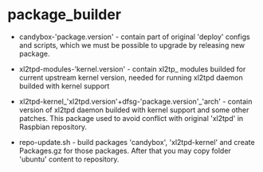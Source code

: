 package_builder
===============

- candybox-'package.version' - contain part of original 'deploy' configs and scripts, which we must be possible to upgrade by releasing new package.

- xl2tpd-modules-'kernel.version' - contain xl2tp_ modules builded for current upstream kernel version, needed for running xl2tpd daemon builded with kernel support

- xl2tpd-kernel_'xl2tpd.version'+dfsg-'package.version'_'arch' - contain version of xl2tpd daemon builded with kernel support and some other patches. This package used to avoid conflict with original 'xl2tpd' in Raspbian repository.

- repo-update.sh - build packages 'candybox', 'xl2tpd-kernel' and create Packages.gz for those packages. After that you may copy folder 'ubuntu' content to repository.